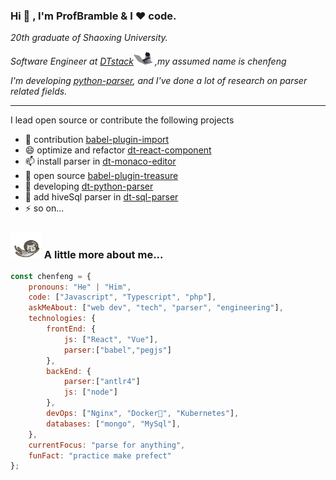 ### Hi 👋 , I'm ProfBramble & I ❤️ code.
<p><em>20th graduate of Shaoxing University.</em></p>
<p><em>Software Engineer at <a href="https://github.com/DTStack">DTstack</a><img src="./codingCat.gif" width="30"> ,my assumed name is chenfeng
</em></p>
<p><em>I'm developing <a href="https://github.com/DTStack/dt-python-parser">python-parser</a>, and I've done a lot of research on parser related fields.</em></p>

----
I lead open source or contribute the following projects
- 👯 contribution [babel-plugin-import](https://github.com/ant-design/babel-plugin-import)
- 😄 optimize and refactor [dt-react-component](https://github.com/DTStack/dt-react-component)
- 📫 install parser in [dt-monaco-editor](https://github.com/DTStack/dt-react-monaco-editor)
- 🤔 open source [babel-plugin-treasure](https://github.com/DTStack/babel-plugin-treasure)
- 🌱 developing [dt-python-parser](https://github.com/DTStack/dt-python-parser)
- 🌱 add hiveSql parser in [dt-sql-parser](https://github.com/DTStack/dt-sql-parser)
- ⚡ so on...

### <img src="./flyCat.gif" width="50"> A little more about me...  
```javascript
const chenfeng = {
    pronouns: "He" | "Him",
    code: ["Javascript", "Typescript", "php"],
    askMeAbout: ["web dev", "tech", "parser", "engineering"],
    technologies: {
        frontEnd: {
            js: ["React", "Vue"],
            parser:["babel","pegjs"]
        },
        backEnd: {
            parser:["antlr4"]
            js: ["node"]
        },
        devOps: ["Nginx", "Docker🐳", "Kubernetes"],
        databases: ["mongo", "MySql"],
    },
    currentFocus: "parse for anything",
    funFact: "practice make prefect"
};
